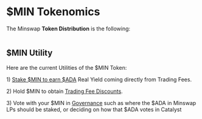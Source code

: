 # $MIN Tokenomics

The Minswap **Token Distribution** is the following:

<figure><img src="../../.gitbook/assets/tokenomics (1).png" alt=""><figcaption></figcaption></figure>

## $MIN Utility

Here are the current Utilities of the $MIN Token:

1\) [Stake $MIN to earn $ADA](fee-switch.md) Real Yield coming directly from Trading Fees.

2\) Hold $MIN to obtain [Trading Fee Discounts](trading-fee-discount.md).&#x20;

3\) Vote with your $MIN in [Governance](broken-reference) such as where the $ADA in Minswap LPs should be staked, or deciding on how that $ADA votes in Catalyst

